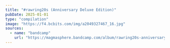 ```yaml
---
title: "#rawring20s (Anniversary Deluxe Edition)"
pubDate: 2025-01-01
type: "compilation"
image: "https://f4.bcbits.com/img/a2049327467_16.jpg"
sources:
  - name: "bandcamp"
    url: "https://magmasphere.bandcamp.com/album/rawring20s-anniversary-deluxe-edition"
---
```

